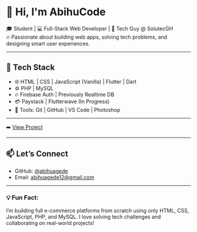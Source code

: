 # 👋 Hi, I'm AbihuCode

🎓 Student | 💻 Full-Stack Web Developer | 🔧 Tech Guy @ SolutecGH  
🔥 Passionate about building web apps, solving tech problems, and designing smart user experiences.

---

## 🧰 Tech Stack
- 🌐 HTML | CSS | JavaScript (Vanilla) | Flutter | Dart 
- ⚙️ PHP | MySQL
- 🔥 Firebase Auth | Previously Realtime DB
- 💳 Paystack | Flutterwave (In Progress)
- 🧠 Tools: Git | GitHub | VS Code | Photoshop 

---

 

➡️ [View Project]([https://github.com/abihuagede/greengrasspub](https://abihuagede.github.io/AbihuCodesPortFolio/portfolio.html))

---

## 📫 Let’s Connect
- GitHub: [@abihuagede](https://github.com/abihuagede)
- Email: abihuagede12@gmail.com

---

### 💡 Fun Fact:
I’m building full e-commerce platforms from scratch using only HTML, CSS, JavaScript, PHP, and MySQL. I love solving tech challenges and collaborating on real-world projects!
